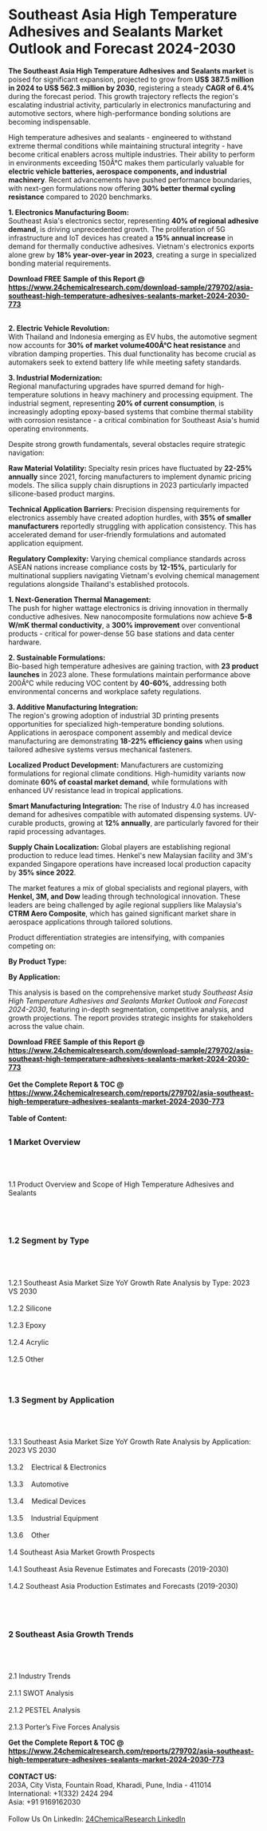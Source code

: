 <h1>Southeast Asia High Temperature Adhesives and Sealants Market Outlook and Forecast 2024-2030</h1><p><strong>The Southeast Asia High Temperature Adhesives and Sealants market</strong> is poised for significant expansion, projected to grow from <strong>US$ 387.5 million in 2024 to US$ 562.3 million by 2030</strong>, registering a steady <strong>CAGR of 6.4%</strong> during the forecast period. This growth trajectory reflects the region's escalating industrial activity, particularly in electronics manufacturing and automotive sectors, where high-performance bonding solutions are becoming indispensable.</p><p>High temperature adhesives and sealants - engineered to withstand extreme thermal conditions while maintaining structural integrity - have become critical enablers across multiple industries. Their ability to perform in environments exceeding 150Â°C makes them particularly valuable for <strong>electric vehicle batteries, aerospace components, and industrial machinery</strong>. Recent advancements have pushed performance boundaries, with next-gen formulations now offering <strong>30% better thermal cycling resistance</strong> compared to 2020 benchmarks.</p><p><strong>1. Electronics Manufacturing Boom:</strong><br>
Southeast Asia's electronics sector, representing <strong>40% of regional adhesive demand</strong>, is driving unprecedented growth. The proliferation of 5G infrastructure and IoT devices has created a <strong>15% annual increase</strong> in demand for thermally conductive adhesives. Vietnam's electronics exports alone grew by <strong>18% year-over-year in 2023</strong>, creating a surge in specialized bonding material requirements.</p><div><b>Download FREE Sample of this Report @ 
            <a href="https://www.24chemicalresearch.com/download-sample/279702/asia-southeast-high-temperature-adhesives-sealants-market-2024-2030-773">
            https://www.24chemicalresearch.com/download-sample/279702/asia-southeast-high-temperature-adhesives-sealants-market-2024-2030-773</a></b></div><br><p><strong>2. Electric Vehicle Revolution:</strong><br>
With Thailand and Indonesia emerging as EV hubs, the automotive segment now accounts for <strong>30% of market volume400Â°C heat resistance</strong> and vibration damping properties. This dual functionality has become crucial as automakers seek to extend battery life while meeting safety standards.</p><p><strong>3. Industrial Modernization:</strong><br>
Regional manufacturing upgrades have spurred demand for high-temperature solutions in heavy machinery and processing equipment. The industrial segment, representing <strong>20% of current consumption</strong>, is increasingly adopting epoxy-based systems that combine thermal stability with corrosion resistance - a critical combination for Southeast Asia's humid operating environments.</p><p>Despite strong growth fundamentals, several obstacles require strategic navigation:</p><p><strong>Raw Material Volatility:</strong> Specialty resin prices have fluctuated by <strong>22-25% annually</strong> since 2021, forcing manufacturers to implement dynamic pricing models. The silica supply chain disruptions in 2023 particularly impacted silicone-based product margins.</p><p><strong>Technical Application Barriers:</strong> Precision dispensing requirements for electronics assembly have created adoption hurdles, with <strong>35% of smaller manufacturers</strong> reportedly struggling with application consistency. This has accelerated demand for user-friendly formulations and automated application equipment.</p><p><strong>Regulatory Complexity:</strong> Varying chemical compliance standards across ASEAN nations increase compliance costs by <strong>12-15%</strong>, particularly for multinational suppliers navigating Vietnam's evolving chemical management regulations alongside Thailand's established protocols.</p><p><strong>1. Next-Generation Thermal Management:</strong><br>
The push for higher wattage electronics is driving innovation in thermally conductive adhesives. New nanocomposite formulations now achieve <strong>5-8 W/mK thermal conductivity</strong>, a <strong>300% improvement</strong> over conventional products - critical for power-dense 5G base stations and data center hardware.</p><p><strong>2. Sustainable Formulations:</strong><br>
Bio-based high temperature adhesives are gaining traction, with <strong>23 product launches</strong> in 2023 alone. These formulations maintain performance above 200Â°C while reducing VOC content by <strong>40-60%</strong>, addressing both environmental concerns and workplace safety regulations.</p><p><strong>3. Additive Manufacturing Integration:</strong><br>
The region's growing adoption of industrial 3D printing presents opportunities for specialized high-temperature bonding solutions. Applications in aerospace component assembly and medical device manufacturing are demonstrating <strong>18-22% efficiency gains</strong> when using tailored adhesive systems versus mechanical fasteners.</p><p><strong>Localized Product Development:</strong> Manufacturers are customizing formulations for regional climate conditions. High-humidity variants now dominate <strong>60% of coastal market demand</strong>, while formulations with enhanced UV resistance lead in tropical applications.</p><p><strong>Smart Manufacturing Integration:</strong> The rise of Industry 4.0 has increased demand for adhesives compatible with automated dispensing systems. UV-curable products, growing at <strong>12% annually</strong>, are particularly favored for their rapid processing advantages.</p><p><strong>Supply Chain Localization:</strong> Global players are establishing regional production to reduce lead times. Henkel's new Malaysian facility and 3M's expanded Singapore operations have increased local production capacity by <strong>35% since 2022</strong>.</p><p>The market features a mix of global specialists and regional players, with <strong>Henkel, 3M, and Dow</strong> leading through technological innovation. These leaders are being challenged by agile regional suppliers like Malaysia's <strong>CTRM Aero Composite</strong>, which has gained significant market share in aerospace applications through tailored solutions.</p><p>Product differentiation strategies are intensifying, with companies competing on:</p><p><strong>By Product Type:</strong></p><p><strong>By Application:</strong></p><p>This analysis is based on the comprehensive market study <em>Southeast Asia High Temperature Adhesives and Sealants Market Outlook and Forecast 2024-2030</em>, featuring in-depth segmentation, competitive analysis, and growth projections. The report provides strategic insights for stakeholders across the value chain.</p><div><b>Download FREE Sample of this Report @ 
            <a href="https://www.24chemicalresearch.com/download-sample/279702/asia-southeast-high-temperature-adhesives-sealants-market-2024-2030-773">
            https://www.24chemicalresearch.com/download-sample/279702/asia-southeast-high-temperature-adhesives-sealants-market-2024-2030-773</a></b></div><br><div><b>Get the Complete Report & TOC @ 
            <a href="https://www.24chemicalresearch.com/reports/279702/asia-southeast-high-temperature-adhesives-sealants-market-2024-2030-773">
            https://www.24chemicalresearch.com/reports/279702/asia-southeast-high-temperature-adhesives-sealants-market-2024-2030-773</a></b></div><br>
            <b>Table of Content:</b><p><h2><span style="font-size:16px"><strong>1 Market Overview&nbsp;&nbsp; &nbsp;</strong></span></h2><br />
<br />
<p>1.1 Product Overview and Scope of High Temperature Adhesives and Sealants&nbsp;</p><br />
<br />
<h2><strong><span style="font-size:16px">1.2 Segment by Type&nbsp;&nbsp; &nbsp;</span></strong></h2><br />
<br />
<p>1.2.1 Southeast Asia Market Size YoY Growth Rate Analysis by Type: 2023 VS 2030&nbsp;&nbsp; &nbsp;<br /><br />
1.2.2 Silicone&nbsp;&nbsp; &nbsp;<br /><br />
1.2.3 Epoxy<br /><br />
1.2.4 Acrylic<br /><br />
1.2.5 Other<br /><br />
<br />
<h2><span style="font-size:16px"><strong>1.3 Segment by Application&nbsp;&nbsp;</strong></span></h2><br />
<br />
<p>1.3.1 Southeast Asia Market Size YoY Growth Rate Analysis by Application: 2023 VS 2030&nbsp;&nbsp; &nbsp;<br /><br />
1.3.2&nbsp;&nbsp; &nbsp;Electrical & Electronics<br /><br />
1.3.3&nbsp;&nbsp; &nbsp;Automotive<br /><br />
1.3.4&nbsp;&nbsp; &nbsp;Medical Devices<br /><br />
1.3.5&nbsp;&nbsp; &nbsp;Industrial Equipment<br /><br />
1.3.6&nbsp;&nbsp; &nbsp;Other<br /><br />
1.4 Southeast Asia Market Growth Prospects&nbsp;&nbsp; &nbsp;<br /><br />
1.4.1 Southeast Asia Revenue Estimates and Forecasts (2019-2030)&nbsp;&nbsp; &nbsp;<br /><br />
1.4.2 Southeast Asia Production Estimates and Forecasts (2019-2030)&nbsp;&nbsp;</p><br />
<br />
<h2><span style="font-size:16px"><strong>2 Southeast Asia Growth Trends&nbsp;&nbsp; &nbsp;</strong></span></h2><br />
<br />
<p>2.1 Industry Trends&nbsp;&nbsp; &nbsp;<br /><br />
2.1.1 SWOT Analysis&nbsp;&nbsp; &nbsp;<br /><br />
2.1.2 PESTEL Analysis&nbsp;&nbsp; &nbsp;<br /><br />
2.1.3 Porter&rsquo;s Five Forces Analysis&nbsp;&nbsp; &nbsp;<br</p><div><b>Get the Complete Report & TOC @ 
            <a href="https://www.24chemicalresearch.com/reports/279702/asia-southeast-high-temperature-adhesives-sealants-market-2024-2030-773">
            https://www.24chemicalresearch.com/reports/279702/asia-southeast-high-temperature-adhesives-sealants-market-2024-2030-773</a></b></div><br><b>CONTACT US:</b><br>
            203A, City Vista, Fountain Road, Kharadi, Pune, India - 411014<br>
            International: +1(332) 2424 294<br>
            Asia: +91 9169162030 <br><br>
            Follow Us On LinkedIn: <a href="https://www.linkedin.com/company/24chemicalresearch/">24ChemicalResearch LinkedIn</a>